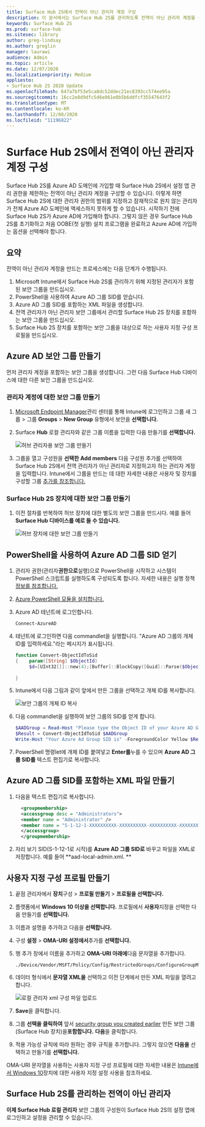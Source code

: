 ```yaml
---
title: Surface Hub 2S에서 전역이 아닌 관리자 계정 구성
description: 이 문서에서는 Surface Hub 2S를 관리하도록 전역이 아닌 관리자 계정을 구성하는 방법을 설명합니다.
keywords: Surface Hub 2S
ms.prod: surface-hub
ms.sitesec: library
author: greg-lindsay
ms.author: greglin
manager: laurawi
audience: Admin
ms.topic: article
ms.date: 12/07/2020
ms.localizationpriority: Medium
appliesto:
- Surface Hub 2S 2020 Update
ms.openlocfilehash: 647a7bf53e5ca8dc52ddec21ec8393cc574ee95a
ms.sourcegitcommit: 16cc2e8d9dfc5d6e061e0b5b6ddfcf35547643f2
ms.translationtype: MT
ms.contentlocale: ko-KR
ms.lasthandoff: 12/08/2020
ms.locfileid: "11196822"
---
```

# Surface Hub 2S에서 전역이 아닌 관리자 계정 구성

Surface Hub 2S를 Azure AD 도메인에 가입할 때 Surface Hub 2S에서 설정 앱 관리 권한을 제한하는 전역이 아닌 관리자 계정을 구성할 수 있습니다. 이렇게 하면 Surface Hub 2S에 대한 관리자 권한의 범위를 지정하고 잠재적으로 원치 않는 관리자가 전체 Azure AD 도메인에 액세스하지 못하게 할 수 있습니다. 시작하기 전에 Surface Hub 2S가 Azure AD에 가입해야 합니다. 그렇지 않은 경우 Surface Hub 2S를 초기화하고 처음 OOBE(첫 실행) 설치 프로그램을 완료하고 Azure AD에 가입하는 옵션을 선택해야 합니다.

## 요약 

전역이 아닌 관리자 계정을 만드는 프로세스에는 다음 단계가 수행됩니다. 

1. Microsoft Intune에서 Surface Hub 2S를 관리하기 위해 지정된 관리자가 포함된 보안 그룹을 만드십시오.
2. PowerShell을 사용하여 Azure AD 그룹 SID를 얻습니다.
3. Azure AD 그룹 SID를 포함하는 XML 파일을 생성합니다.
4. 전역 관리자가 아닌 관리자 보안 그룹에서 관리할 Surface Hub 2S 장치를 포함하는 보안 그룹을 만드십시오.
5. Surface Hub 2S 장치를 포함하는 보안 그룹을 대상으로 하는 사용자 지정 구성 프로필을 만드십시오. 


## Azure AD 보안 그룹 만들기

먼저 관리자 계정을 포함하는 보안 그룹을 생성합니다. 그런 다음 Surface Hub 디바이스에 대한 다른 보안 그룹을 만드십시오.  

### 관리자 계정에 대한 보안 그룹 만들기

1. [Microsoft Endpoint Manager](https://go.microsoft.com/fwlink/?linkid=2109431)관리 센터를 통해 Intune에 로그인하고 그룹 새 그룹 > 그룹 **Groups**  >  **New Group** 유형에서 보안을 **선택합니다.** 
2. Surface **Hub** 로컬 관리자와 같은 그룹 이름을 입력한 다음 만들기를 **선택합니다.** 

     ![허브 관리자용 보안 그룹 만들기](images/sh-create-sec-group.png)

3. 그룹을 열고 구성원을 **선택한** **Add members** 다음 구성원 추가를 선택하여 Surface Hub 2S에서 전역 관리자가 아닌 관리자로 지정하고자 하는 관리자 계정을 입력합니다. Intune에서 그룹을 만드는 데 대한 자세한 내용은 사용자 및 장치를 구성할 그룹 [추가를 참조합니다.](https://docs.microsoft.com/mem/intune/fundamentals/groups-add)

### Surface Hub 2S 장치에 대한 보안 그룹 만들기

1. 이전 절차를 반복하여 허브 장치에 대한 별도의 보안 그룹을 만드시다. 예를 들어 **Surface Hub 디바이스를 예로 들 수 있습니다.** 

     ![허브 장치에 대한 보안 그룹 만들기](images/sh-create-sec-group-devices.png) 

## PowerShell을 사용하여 Azure AD 그룹 SID 얻기

1. 관리자 권한(관리자**권한으로**실행)으로 PowerShell을 시작하고 시스템이 PowerShell 스크립트를 실행하도록 구성되도록 합니다. 자세한 내용은 실행 정책 [정보를 참조합니다.](https://docs.microsoft.com/powershell/module/microsoft.powershell.core/about/about_execution_policies?) 
2. [Azure PowerShell 모듈을 설치합니다.](https://docs.microsoft.com/powershell/azure/install-az-ps)
3. Azure AD 테넌트에 로그인합니다.

    ```powershell
    Connect-AzureAD
    ```

4. 테넌트에 로그인하면 다음 commandlet을 실행합니다. "Azure AD 그룹의 개체 ID를 입력하세요."라는 메시지가 표시됩니다.

    ```powershell
    function Convert-ObjectIdToSid
    {    param([String] $ObjectId)   
         $d=[UInt32[]]::new(4);[Buffer]::BlockCopy([Guid]::Parse($ObjectId).ToByteArray(),0,$d,0,16);"S-1-12-1-$d".Replace(' ','-')
         
    }
    ```

5. Intune에서 다음 그림과 같이 앞에서 만든 그룹을 선택하고 개체 ID를 복사합니다. 

     ![보안 그룹의 개체 ID 복사](images/sh-objectid.png)

6. 다음 commandlet을 실행하여 보안 그룹의 SID를 얻게 합니다.

    ```powershell
    $AADGroup = Read-Host "Please type the Object ID of your Azure AD Group"
    $Result = Convert-ObjectIdToSid $AADGroup
    Write-Host "Your Azure Ad Group SID is" -ForegroundColor Yellow $Result
    ```
    
7. PowerShell 명령let에 개체 ID를 붙여넣고 **Enter를**누를 수 있으며 **Azure AD 그룹 SID를** 텍스트 편집기로 복사합니다. 

## Azure AD 그룹 SID를 포함하는 XML 파일 만들기

1. 다음을 텍스트 편집기로 복사합니다. 

    ```xml
      <groupmembership>   
      <accessgroup desc = "Administrators">        
      <member name = "Administrator" />        
      <member name = "S-1-12-1-XXXXXXXXXX-XXXXXXXXXX-XXXXXXXXXX-XXXXXXXXXX" />  
      </accessgroup>
      </groupmembership>
      ```

2. 자리 보기 SID(S-1-12-1로 시작)를 **Azure AD 그룹 SID로** 바꾸고 파일을 XML로 저장합니다. 예를 들어 **aad-local-admin.xml. ** 

## 사용자 지정 구성 프로필 만들기

1. 끝점 관리자에서 **장치**구성  >  **프로필 만들기**  >  **프로필을 선택합니다.** 
2. 플랫폼에서 **Windows 10 이상을 선택합니다.** 프로필에서 **사용자**지정을 선택한 다음 만들기를 **선택합니다.**
3. 이름과 설명을 추가하고 다음을 **선택합니다.**
4. 구성 **설정**  >  **OMA-URI 설정에서**추가를 **선택합니다.**
5. 행 추가 창에서 이름을 추가하고     **OMA-URI 아래에**다음 문자열을 추가합니다. 

    ```OMA-URI
    ./Device/Vendor/MSFT/Policy/Config/RestrictedGroups/ConfigureGroupMembership
    ```
6. 데이터 형식에서 **문자열 XML을** 선택하고 이전 단계에서 만든 XML 파일을 열려고 합니다. 

     ![로컬 관리자 xml 구성 파일 업로드](images/sh-local-admin-config.png)

7. **Save**을 클릭합니다.
8. 그룹 **선택을 클릭하여** 앞서 [security group you created earlier](#create-security-group-for-surface-hub-2s-devices) 만든 보안 그룹(Surface Hub 장치)을**포함합니다.** **다음**을 클릭합니다.
9. 적용 가능성 규칙에 따라 원하는 경우 규칙을 추가합니다. 그렇지 않으면 **다음을** 선택하고 만들기를 **선택합니다.**

OMA-URI 문자열을 사용하는 사용자 지정 구성 프로필에 대한 자세한 내용은 [Intune에서 Windows 10](https://docs.microsoft.com/mem/intune/configuration/custom-settings-windows-10)장치에 대한 사용자 지정 설정 사용을 참조하세요.


## Surface Hub 2S를 관리하는 전역이 아닌 관리자

**이제 Surface Hub 로컬 관리자** 보안 그룹의 구성원이 Surface Hub 2S의 설정 앱에 로그인하고 설정을 관리할 수 있습니다.
